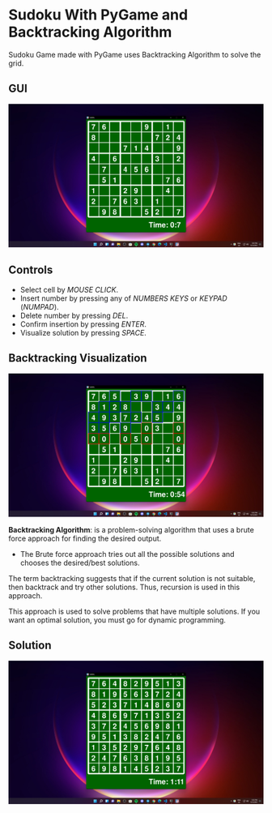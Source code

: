 # Sudoku With PyGame and Backtracking Algorithm
Sudoku Game made with PyGame uses Backtracking Algorithm to solve the grid.

## GUI
![GUI](./media/Screenshot_1.png)

## Controls
- Select cell by *MOUSE CLICK*.
- Insert number by pressing any of *NUMBERS KEYS* or *KEYPAD* (*NUMPAD*).
- Delete number by pressing *DEL*.
- Confirm insertion by pressing *ENTER*.
- Visualize solution by pressing *SPACE*.

## Backtracking Visualization
![Backtracking solving the grid visualization](./media/Screenshot_2.png)

**Backtracking Algorithm**: 
is a problem-solving algorithm that uses a brute force approach for finding the desired output.

- The Brute force approach tries out all the possible solutions and chooses the desired/best solutions.

The term backtracking suggests that if the current solution is not suitable, then backtrack and try other solutions. Thus, recursion is used in this approach.

This approach is used to solve problems that have multiple solutions. If you want an optimal solution, you must go for dynamic programming.
## Solution
![Solution](./media/Screenshot_3.png)

